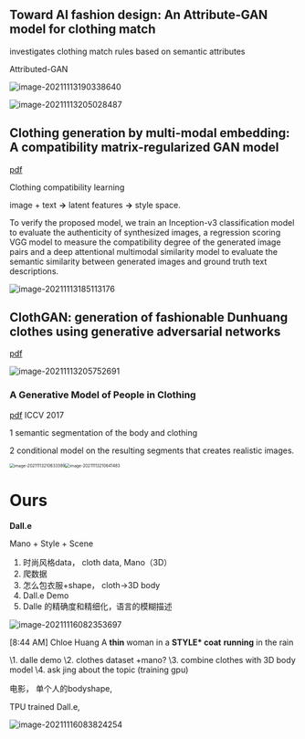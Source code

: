 ## Toward AI fashion design: An Attribute-GAN model for clothing match

investigates clothing match rules based on semantic attributes

Attributed-GAN

![image-20211113190338640](https://chqwer2.github.io/img/Typora/image-20211113190338640.png)

![image-20211113205028487](https://chqwer2.github.io/img/Typora/image-20211113205028487.png)





## Clothing generation by multi-modal embedding: A compatibility matrix-regularized GAN model

[pdf](https://reader.elsevier.com/reader/sd/pii/S0262885621000020?token=605965EF308D1BF5D8E265A1C0CAE67627993A18B35578A583236393F8DB94E0670391AFCCF04DB59A4E7A5811DDA670&originRegion=eu-west-1&originCreation=20211113184223)

Clothing compatibility learning

image + text **->** latent features **->** style space.

To verify the proposed model,
we train an Inception-v3 classification model to evaluate the authenticity of synthesized images, a
regression scoring VGG model to measure the compatibility degree of the generated image pairs and a deep attentional multimodal
similarity model to evaluate the semantic similarity between generated images and ground truth text descriptions.

![image-20211113185113176](https://chqwer2.github.io/img/Typora/image-20211113185113176.png)







## ClothGAN: generation of fashionable Dunhuang clothes using generative adversarial networks

[pdf](https://www.tandfonline.com/doi/epub/10.1080/09540091.2020.1822780?needAccess=true)

![image-20211113205752691](https://chqwer2.github.io/img/Typora/image-20211113205752691.png)



### A Generative Model of People in Clothing

[pdf](https://openaccess.thecvf.com/content_iccv_2017/html/Lassner_A_Generative_Model_ICCV_2017_paper.html) ICCV 2017

1 semantic segmentation of the body and clothing

2 conditional model on the resulting segments that creates realistic images. 

<img src="https://chqwer2.github.io/img/Typora/image-20211113210633389.png" alt="image-20211113210633389" style="zoom:50%;" /><img src="https://chqwer2.github.io/img/Typora/image-20211113210641483.png" alt="image-20211113210641483" style="zoom:50%;" />



# Ours

**Dall.e**

Mano + Style + Scene

1. 时尚风格data， cloth data, Mano（3D）
2. 爬数据
3. 怎么包衣服+shape， cloth->3D body
4. Dall.e Demo
5. Dalle 的精确度和精细化，语言的模糊描述

![image-20211116082353697](https://chqwer2.github.io/img/Typora/image-20211116082353697.png)

[8:44 AM] Chloe Huang A **thin** woman in a **STYLE\* coat** **running** in the rain

\1. dalle demo
 \2. clothes dataset +mano?
 \3. combine clothes with 3D body model
 \4. ask jing about the topic (training gpu)



电影， 单个人的bodyshape, 

TPU trained Dall.e, 

![image-20211116083824254](https://chqwer2.github.io/img/Typora/image-20211116083824254.png)
